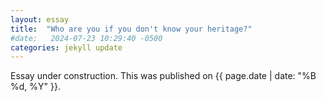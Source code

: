```yaml
---
layout: essay
title:  "Who are you if you don't know your heritage?"
#date:   2024-07-23 10:29:40 -0500
categories: jekyll update
---
```


Essay under construction. This was published on {{ page.date | date: "%B %d, %Y" }}.